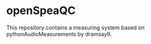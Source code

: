 # openSpeaQC
This repository contains a measuring system based on pythonAudioMeasurements by dramsay9.
